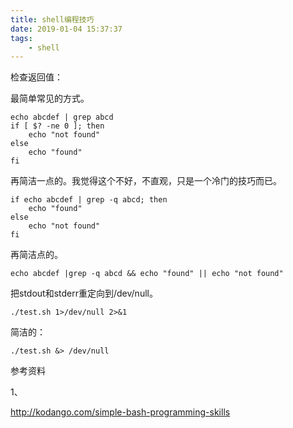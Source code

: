 ```yaml
---
title: shell编程技巧
date: 2019-01-04 15:37:37
tags:
	- shell
---
```






检查返回值：

最简单常见的方式。

```
echo abcdef | grep abcd
if [ $? -ne 0 ]; then
	echo "not found"
else
	echo "found"
fi
```

再简洁一点的。我觉得这个不好，不直观，只是一个冷门的技巧而已。

```
if echo abcdef | grep -q abcd; then
	echo "found"
else
	echo "not found"
fi
```

再简洁点的。

```
echo abcdef |grep -q abcd && echo "found" || echo "not found"
```



把stdout和stderr重定向到/dev/null。

```
./test.sh 1>/dev/null 2>&1
```

简洁的：

```
./test.sh &> /dev/null
```





参考资料

1、

http://kodango.com/simple-bash-programming-skills